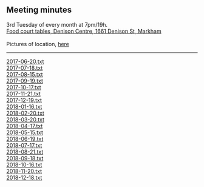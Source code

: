Meeting minutes
---
3rd Tuesday of every month at 7pm/19h.  
<a href="https://maps.google.com/maps?f=q&hl=en&q=Denison+Centre+(Food+court+tables),+1661+Denison+St,+Markham" target='_blank'>Food court tables, Denison Centre, 1661 Denison St, Markham</a>
<br>
<br>Pictures of location, <a href="../../images/mall/index.html" target='_blank'>here</a>


<hr>

[2017-06-20.txt](2017-06-20.txt)  
[2017-07-18.txt](2017-07-18.txt)  
[2017-08-15.txt](2017-08-15.txt)  
[2017-09-19.txt](2017-09-19.txt)  
[2017-10-17.txt](2017-10-17.txt)  
[2017-11-21.txt](2017-11-21.txt)  
[2017-12-19.txt](2017-12-19.txt)  
[2018-01-16.txt](2018-01-16.txt)  
[2018-02-20.txt](2018-02-20.txt)  
[2018-03-20.txt](2018-03-20.txt)  
[2018-04-17.txt](2018-04-17.txt)  
[2018-05-15.txt](2018-05-15.txt)  
[2018-06-19.txt](2018-06-19.txt)  
[2018-07-17.txt](2018-07-17.txt)  
[2018-08-21.txt](2018-08-21.txt)  
[2018-09-18.txt](2018-09-18.txt)  
[2018-10-16.txt](2018-10-16.txt)  
[2018-11-20.txt](2018-11-20.txt)  
[2018-12-18.txt](2018-12-18.txt)  


